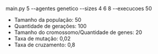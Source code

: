 main.py 5 --agentes genetico --sizes 4 6 8 --execucoes 50

- Tamanho da população: 50
- Quantidade de gerações: 100
- Tamanho do cromossomo/Quantidade de genes: 20
- Taxa de mutação: 0,02
- Taxa de cruzamento: 0,8